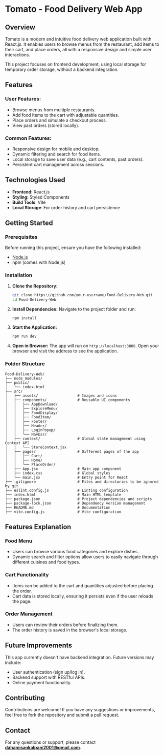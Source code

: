 # Tomato - Food Delivery Web App

## Overview
Tomato is a modern and intuitive food delivery web application built with React.js. It enables users to browse menus from the restaurant, add items to their cart, and place orders, all with a responsive design and simple user interactions.

This project focuses on frontend development, using local storage for temporary order storage, without a backend integration.

## Features

### User Features:
- Browse menus from multiple restaurants.
- Add food items to the cart with adjustable quantities.
- Place orders and simulate a checkout process.
- View past orders (stored locally).
  
### Common Features:
- Responsive design for mobile and desktop.
- Dynamic filtering and search for food items.
- Local storage to save user data (e.g., cart contents, past orders).
- Persistent cart management across sessions.

## Technologies Used
- **Frontend**: React.js
- **Styling**: Styled Components
- **Build Tools**: Vite
- **Local Storage**: For order history and cart persistence

## Getting Started

### Prerequisites
Before running this project, ensure you have the following installed:
- [Node.js](https://nodejs.org/)
- npm (comes with Node.js)

### Installation

1. **Clone the Repository:**
   ```bash
   git clone https://github.com/your-username/Food-Delivery-Web.git
   cd Food-Delivery-Web
   ```

2. **Install Dependencies:**
   Navigate to the project folder and run:
   ```bash
   npm install
   ```

3. **Start the Application:**
   ```bash
   npm run dev
   ```

4. **Open in Browser:**
   The app will run on `http://localhost:3000`. Open your browser and visit the address to see the application.

### Folder Structure

```plaintext
Food-Delivery-Web/
├── node_modules/
├── public/
│   └── index.html
├── src/
│   ├── assets/                  # Images and icons
│   ├── components/              # Reusable UI components
│   │   ├── AppDownload/
│   │   ├── ExploreMenu/
│   │   ├── FoodDisplay/
│   │   ├── FoodItem/
│   │   ├── Footer/
│   │   ├── Header/
│   │   ├── LoginPopup/
│   │   └── Navbar/
│   ├── context/                 # Global state management using Context API
│   │   └── StoreContext.jsx
│   ├── pages/                   # Different pages of the app
│   │   ├── Cart/
│   │   ├── Home/
│   │   └── PlaceOrder/
│   ├── App.jsx                  # Main app component
│   ├── index.css                # Global styles
│   └── main.jsx                 # Entry point for React
├── .gitignore                   # Files and directories to be ignored by git
├── eslint.config.js             # Linting configuration
├── index.html                   # Main HTML template
├── package.json                 # Project dependencies and scripts
├── package-lock.json            # Dependency version management
├── README.md                    # Documentation
├── vite.config.js               # Vite configuration
```

## Features Explanation

### Food Menu
- Users can browse various food categories and explore dishes.
- Dynamic search and filter options allow users to easily navigate through different cuisines and food types.

### Cart Functionality
- Items can be added to the cart and quantities adjusted before placing the order.
- Cart data is stored locally, ensuring it persists even if the user reloads the page.

### Order Management
- Users can review their orders before finalizing them.
- The order history is saved in the browser's local storage.

## Future Improvements
This app currently doesn't have backend integration. Future versions may include:
- User authentication (sign up/log in).
- Backend support with RESTful APIs.
- Online payment functionality.

## Contributing

Contributions are welcome! If you have any suggestions or improvements, feel free to fork the repository and submit a pull request.

## Contact
For any questions or support, please contact **dahamisankalpani2001@gmail.com**.

